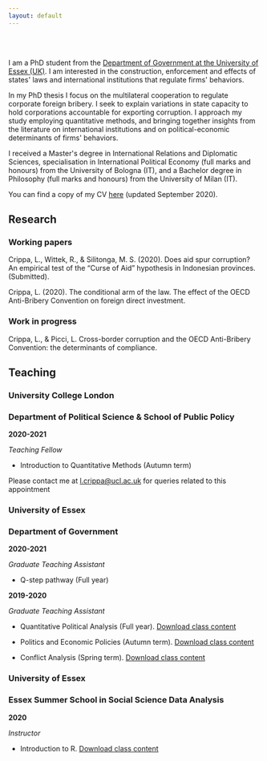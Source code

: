 ```yaml
---
layout: default
---
```

<br><br>

I am a PhD student from the [Department of Government at the University of Essex (UK)](https://www.essex.ac.uk/departments/government). I am interested in the construction, enforcement and effects of states' laws and international institutions that regulate firms' behaviors.

In my PhD thesis I focus on the multilateral cooperation to regulate corporate foreign bribery. I seek to explain variations in state capacity to hold corporations accountable for exporting corruption. I approach my study employing quantitative methods, and bringing together insights from the literature on international institutions and on political-economic determinants of firms' behaviors.

I received a Master's degree in International Relations and Diplomatic Sciences, specialisation in International Political Economy (full marks and honours) from the University of Bologna (IT), and a Bachelor degree in Philosophy (full marks and honours) from the University of Milan (IT).

You can find a copy of my CV [here](assets/LorenzoCrippa_CV_2020_09_18.pdf) (updated September 2020).


## Research
### Working papers
Crippa, L., Wittek, R., & Silitonga, M. S. (2020). Does aid spur corruption? An empirical test of the “Curse of Aid” hypothesis in Indonesian provinces. (Submitted).

Crippa, L. (2020). The conditional arm of the law. The effect of the OECD Anti-Bribery Convention on foreign direct investment.

### Work in progress
Crippa, L., & Picci, L. Cross-border corruption and the OECD Anti-Bribery Convention: the determinants of compliance.

## Teaching

### University College London
### Department of Political Science & School of Public Policy

**2020-2021**

_Teaching Fellow_

- Introduction to Quantitative Methods (Autumn term)

Please contact me at [l.crippa@ucl.ac.uk](mailto:l.crippa@ucl.ac.uk) for queries related to this appointment

### University of Essex
### Department of Government

**2020-2021**

_Graduate Teaching Assistant_

- Q-step pathway (Full year)

**2019-2020**

_Graduate Teaching Assistant_

- Quantitative Political Analysis (Full year). [Download class content](https://github.com/lorenzo-crippa/GV300_2019-20)

- Politics and Economic Policies (Autumn term). [Download class content](https://github.com/lorenzo-crippa/GV120_2019-20)

- Conflict Analysis (Spring term). [Download class content](https://github.com/lorenzo-crippa/GV217_2019-20)

### University of Essex 
### Essex Summer School in Social Science Data Analysis

**2020**

_Instructor_

- Introduction to R. [Download class content](https://github.com/lorenzo-crippa/ESS_intro_to_R_2020)

